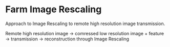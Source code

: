 Farm Image Rescaling
======
Approach to Image Rescaling to remote high resolution image transmission.

Remote high resolution image -> comressed low resolution image + feature -> transmission -> reconstruction through Image Rescaling


